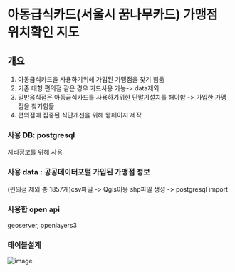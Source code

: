 # 아동급식카드(서울시 꿈나무카드) 가맹점 위치확인 지도

## 개요
1) 아동급식카드을 사용하기위해 가입된 가맹점을 찾기 힘듦
2) 기존 대형 편의점 같은 경우 카드사용 가능-> data제외  
3) 일반음식점은 아동급식카드를 사용하기위한 단말기설치를 해야함 -> 가입한 가맹점을 찾기힘듦
4) 편의점에 집중된 식단개선을 위해 웹페이지 제작



### 사용 DB: postgresql
지리정보를 위해 사용







### 사용 data : 공공데이터포털 가입된 가맹점 정보
(편의점 제외 총 1857개)csv파일 ->   Qgis이용 shp파일 생성 -> postgresql import




### 사용한 open api
geoserver, openlayers3






### 테이블설계
![image](https://user-images.githubusercontent.com/64793712/86595411-a70eef80-bfd3-11ea-969a-84f24435f112.png)






